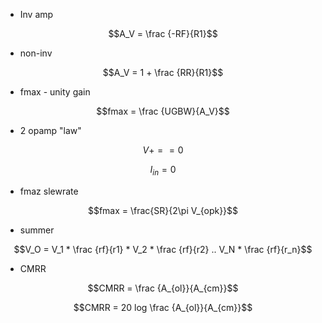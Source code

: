 * Inv amp

$$A_V = \frac {-RF}{R1}$$

* non-inv

$$A_V = 1 + \frac {RR}{R1}$$

* fmax - unity gain

$$fmax = \frac {UGBW}{A_V}$$

* 2 opamp "law"

$$V+= = 0$$

$$I_{in} = 0$$

* fmaz slewrate

$$fmax = \frac{SR}{2\pi V_{opk}}$$

* summer

$$V_O = V_1 * \frac {rf}{r1}  * V_2 * \frac {rf}{r2} .. V_N * \frac {rf}{r_n}$$

* CMRR

$$CMRR = \frac {A_{ol}}{A_{cm}}$$

$$CMRR = 20 log \frac {A_{ol}}{A_{cm}}$$
